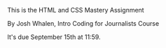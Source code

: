 This is the HTML and CSS Mastery Assignment

By Josh Whalen, Intro Coding for Journalists Course

It's due September 15th at 11:59.